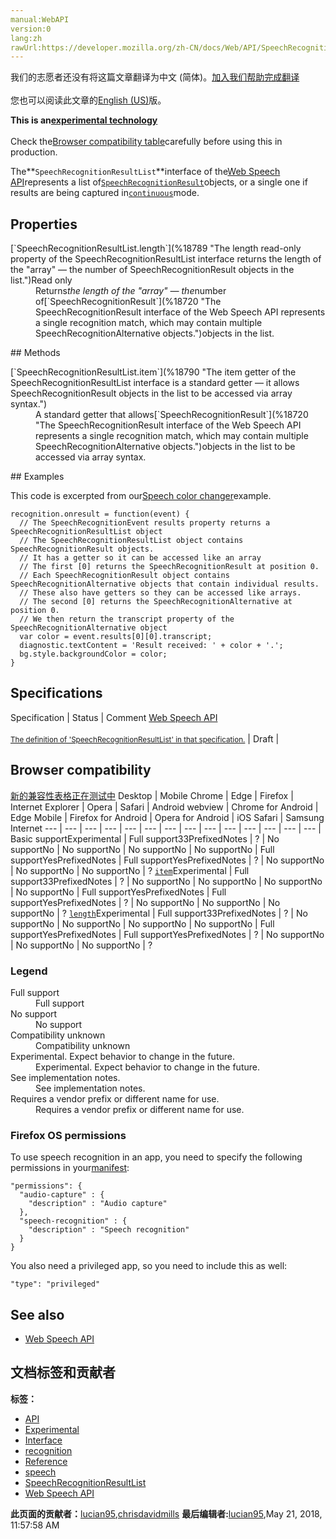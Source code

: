 ```yaml
---
manual:WebAPI
version:0
lang:zh
rawUrl:https://developer.mozilla.org/zh-CN/docs/Web/API/SpeechRecognitionResultList
---
```




<bdi>我们的志愿者还没有将这篇文章翻译为<bdi>中文 (简体)</bdi>。[加入我们帮助完成翻译](%18787 "")<br></br>您也可以阅读此文章的[English (US)](%18771 "")版。</bdi>






**This is an[experimental technology](%3404 "")**<br></br>Check the[Browser compatibility table](%18788 "")carefully before using this in production.




The**`SpeechRecognitionResultList`**interface of the[Web Speech API](%18661 "")represents a list of[`SpeechRecognitionResult`](%18720 "The SpeechRecognitionResult interface of the Web Speech API represents a single recognition match, which may contain multiple SpeechRecognitionAlternative objects.")objects, or a single one if results are being captured in[`continuous`](%18701 "The continuous property of the SpeechRecognition interface controls whether continuous results are returned for each recognition, or only a single result.")mode.


## Properties<a name="Properties"></a>
<dl><dt id=''>[`SpeechRecognitionResultList.length`](%18789 "The length read-only property of the SpeechRecognitionResultList interface returns the length of the "array" — the number of SpeechRecognitionResult objects in the list.")Read only</dt><dd>Returns<cite>the length of the &quot;array&quot; — the</cite>number of[`SpeechRecognitionResult`](%18720 "The SpeechRecognitionResult interface of the Web Speech API represents a single recognition match, which may contain multiple SpeechRecognitionAlternative objects.")objects in the list.</dd></dl>
## Methods<a name="Methods"></a>
<dl><dt id=''>[`SpeechRecognitionResultList.item`](%18790 "The item getter of the SpeechRecognitionResultList interface is a standard getter — it allows SpeechRecognitionResult objects in the list to be accessed via array syntax.")</dt><dd>A standard getter that allows[`SpeechRecognitionResult`](%18720 "The SpeechRecognitionResult interface of the Web Speech API represents a single recognition match, which may contain multiple SpeechRecognitionAlternative objects.")objects in the list to be accessed via array syntax.</dd></dl>
## Examples<a name="Examples"></a>


This code is excerpted from our[Speech color changer](%18750 "")example.


```
recognition.onresult = function(event) {
  // The SpeechRecognitionEvent results property returns a SpeechRecognitionResultList object
  // The SpeechRecognitionResultList object contains SpeechRecognitionResult objects.
  // It has a getter so it can be accessed like an array
  // The first [0] returns the SpeechRecognitionResult at position 0.
  // Each SpeechRecognitionResult object contains SpeechRecognitionAlternative objects that contain individual results.
  // These also have getters so they can be accessed like arrays.
  // The second [0] returns the SpeechRecognitionAlternative at position 0.
  // We then return the transcript property of the SpeechRecognitionAlternative object
  var color = event.results[0][0].transcript;
  diagnostic.textContent = 'Result received: ' + color + '.';
  bg.style.backgroundColor = color;
}
```

## Specifications<a name="Specifications"></a>
Specification | Status | Comment 
[Web Speech API<br></br><small>The definition of &#39;SpeechRecognitionResultList&#39; in that specification.</small>](%18791 "") | Draft |  


## Browser compatibility<a name="Browser_compatibility"></a>
[新的兼容性表格正在测试中<i></i>](%3360 "")
<abbr>Desktop<i></i></abbr> | <abbr>Mobile<i></i></abbr> 
<abbr>Chrome<i></i></abbr> | <abbr>Edge<i></i></abbr> | <abbr>Firefox<i></i></abbr> | <abbr>Internet Explorer<i></i></abbr> | <abbr>Opera<i></i></abbr> | <abbr>Safari<i></i></abbr> | <abbr>Android webview<i></i></abbr> | <abbr>Chrome for Android<i></i></abbr> | <abbr>Edge Mobile<i></i></abbr> | <abbr>Firefox for Android<i></i></abbr> | <abbr>Opera for Android<i></i></abbr> | <abbr>iOS Safari<i></i></abbr> | <abbr>Samsung Internet<i></i></abbr> 
 ---  |  ---  |  ---  |  ---  |  ---  |  ---  |  ---  |  ---  |  ---  |  ---  |  ---  |  ---  |  ---  |  ---  | 
Basic support<abbr>Experimental<i></i></abbr> | <abbr>Full support</abbr>33<abbr>Prefixed<i></i></abbr><abbr>Notes<i></i></abbr> | <abbr>?</abbr> | <abbr>No support</abbr>No | <abbr>No support</abbr>No | <abbr>No support</abbr>No | <abbr>No support</abbr>No | <abbr>Full support</abbr>Yes<abbr>Prefixed<i></i></abbr><abbr>Notes<i></i></abbr> | <abbr>Full support</abbr>Yes<abbr>Prefixed<i></i></abbr><abbr>Notes<i></i></abbr> | <abbr>?</abbr> | <abbr>No support</abbr>No | <abbr>No support</abbr>No | <abbr>No support</abbr>No | <abbr>?</abbr> 
[`item`](%18792 "")<abbr>Experimental<i></i></abbr> | <abbr>Full support</abbr>33<abbr>Prefixed<i></i></abbr><abbr>Notes<i></i></abbr> | <abbr>?</abbr> | <abbr>No support</abbr>No | <abbr>No support</abbr>No | <abbr>No support</abbr>No | <abbr>No support</abbr>No | <abbr>Full support</abbr>Yes<abbr>Prefixed<i></i></abbr><abbr>Notes<i></i></abbr> | <abbr>Full support</abbr>Yes<abbr>Prefixed<i></i></abbr><abbr>Notes<i></i></abbr> | <abbr>?</abbr> | <abbr>No support</abbr>No | <abbr>No support</abbr>No | <abbr>No support</abbr>No | <abbr>?</abbr> 
[`length`](%18793 "")<abbr>Experimental<i></i></abbr> | <abbr>Full support</abbr>33<abbr>Prefixed<i></i></abbr><abbr>Notes<i></i></abbr> | <abbr>?</abbr> | <abbr>No support</abbr>No | <abbr>No support</abbr>No | <abbr>No support</abbr>No | <abbr>No support</abbr>No | <abbr>Full support</abbr>Yes<abbr>Prefixed<i></i></abbr><abbr>Notes<i></i></abbr> | <abbr>Full support</abbr>Yes<abbr>Prefixed<i></i></abbr><abbr>Notes<i></i></abbr> | <abbr>?</abbr> | <abbr>No support</abbr>No | <abbr>No support</abbr>No | <abbr>No support</abbr>No | <abbr>?</abbr> 


### Legend<a name="Legend"></a>
<dl><dt id=''><abbr>Full support</abbr></dt><dd>Full support</dd><dt id=''><abbr>No support</abbr></dt><dd>No support</dd><dt id=''><abbr>Compatibility unknown</abbr></dt><dd>Compatibility unknown</dd><dt id=''><abbr>Experimental. Expect behavior to change in the future.<i></i></abbr></dt><dd>Experimental. Expect behavior to change in the future.</dd><dt id=''><abbr>See implementation notes.<i></i></abbr></dt><dd>See implementation notes.</dd><dt id=''><abbr>Requires a vendor prefix or different name for use.<i></i></abbr></dt><dd>Requires a vendor prefix or different name for use.</dd></dl>


### Firefox OS permissions<a name="Firefox_OS_permissions"></a>


To use speech recognition in an app, you need to specify the following permissions in your[manifest](%18667 ""):


```
"permissions": {
  "audio-capture" : {
    "description" : "Audio capture"
  },
  "speech-recognition" : {
    "description" : "Speech recognition"
  }
}
```


You also need a privileged app, so you need to include this as well:


```
"type": "privileged"
```

## See also<a name="See_also"></a>

* [Web Speech API](%18661 "")



## 文档标签和贡献者
**标签：**
* [API](%50 "")
* [Experimental](%3379 "")
* [Interface](%3380 "")
* [recognition](%18692 "")
* [Reference](%3381 "")
* [speech](%18693 "")
* [SpeechRecognitionResultList](%18794 "")
* [Web Speech API](%18669 "")

**此页面的贡献者：**[lucian95](%5059 ""),[chrisdavidmills](%3495 "")
**最后编辑者:**[lucian95](%5059 ""),<time>May 21, 2018, 11:57:58 AM</time>


